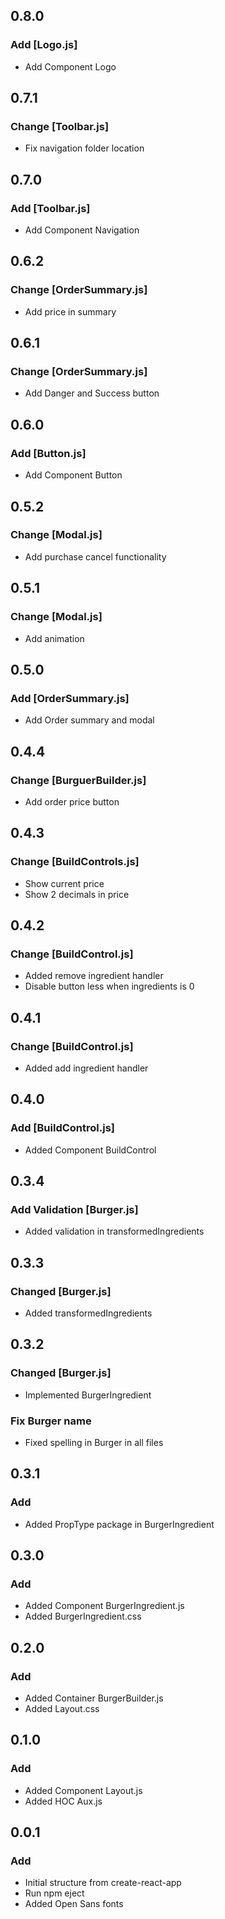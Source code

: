 ## 0.8.0
### Add [Logo.js]
- Add Component Logo
## 0.7.1
### Change [Toolbar.js]
- Fix navigation folder location
## 0.7.0
### Add [Toolbar.js]
- Add Component Navigation
## 0.6.2
### Change [OrderSummary.js]
- Add price in summary
## 0.6.1
### Change [OrderSummary.js]
- Add Danger and Success button
## 0.6.0
### Add [Button.js]
- Add Component Button
## 0.5.2
### Change [Modal.js]
- Add purchase cancel functionality
## 0.5.1
### Change [Modal.js]
- Add animation
## 0.5.0
### Add [OrderSummary.js]
- Add Order summary and modal
## 0.4.4
### Change [BurguerBuilder.js]
- Add order price button
## 0.4.3
### Change [BuildControls.js]
- Show current price
- Show 2 decimals in price
## 0.4.2
### Change [BuildControl.js]
- Added remove ingredient handler
- Disable button less when ingredients is 0
## 0.4.1
### Change [BuildControl.js]
- Added add ingredient handler
## 0.4.0
### Add [BuildControl.js]
- Added Component BuildControl
## 0.3.4
### Add Validation [Burger.js]
- Added validation in transformedIngredients
## 0.3.3
### Changed [Burger.js]
- Added transformedIngredients
## 0.3.2
### Changed [Burger.js]
- Implemented BurgerIngredient
### Fix Burger name
- Fixed spelling in Burger in all files
## 0.3.1
### Add
- Added PropType package in BurgerIngredient
## 0.3.0
### Add
- Added Component BurgerIngredient.js
- Added BurgerIngredient.css
## 0.2.0
### Add
- Added Container BurgerBuilder.js
- Added Layout.css
## 0.1.0
### Add
- Added Component Layout.js
- Added HOC Aux.js
## 0.0.1
### Add
- Initial structure from create-react-app
- Run npm eject
- Added Open Sans fonts